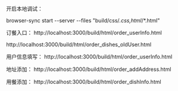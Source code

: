 


开启本地调试：

browser-sync start --server --files "build/css/*.css,html*/*.html"

订餐入口：
http://localhost:3000/build/html/order_userInfo.html

http://localhost:3000/build/html/order_dishes_oldUser.html


用户信息填写：
http://localhost:3000/build/html/order_userInfo.html


地址添加：
http://localhost:3000/build/html/order_addAddress.html


用餐添加：
http://localhost:3000/build/html/order_dishInfo.html
